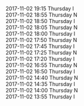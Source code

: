 2017-11-02 19:15 Thursday  I  
2017-11-02 18:55 Thursday  N  
2017-11-02 18:50 Thursday  I  
2017-11-02 18:05 Thursday  N  
2017-11-02 18:00 Thursday  I  
2017-11-02 17:50 Thursday  N  
2017-11-02 17:45 Thursday  I  
2017-11-02 17:25 Thursday  N  
2017-11-02 17:20 Thursday  I  
2017-11-02 16:55 Thursday  N  
2017-11-02 16:50 Thursday  I  
2017-11-02 14:40 Thursday  N  
2017-11-02 14:35 Thursday  I  
2017-11-02 14:00 Thursday  N  
2017-11-02 13:55 Thursday  I  
